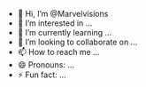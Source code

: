 - 👋 Hi, I’m @Marvelvisions
- 👀 I’m interested in ...
- 🌱 I’m currently learning ...
- 💞️ I’m looking to collaborate on ...
- 📫 How to reach me ...
- 😄 Pronouns: ...
- ⚡ Fun fact: ...

<!---
Marvelvisions/Marvelvisions is a ✨ special ✨ repository because its `README.md` (this file) appears on your GitHub profile.
You can click the Preview link to take a look at your changes.
--->
